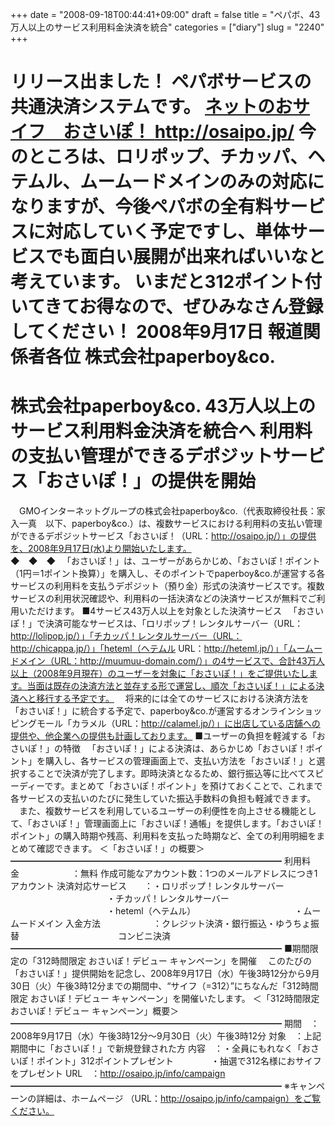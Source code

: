 +++
date = "2008-09-18T00:44:41+09:00"
draft = false
title = "ペパボ、43万人以上のサービス利用料金決済を統合"
categories = ["diary"]
slug = "2240"
+++

リリース出ました！
ペパボサービスの共通決済システムです。
<a href="http://osaipo.jp/" target="_blank">
ネットのおサイフ　おさいぽ！
http://osaipo.jp/
</a>
今のところは、ロリポップ、チカッパ、ヘテムル、ムームードメインのみの対応になりますが、今後ペパボの全有料サービスに対応していく予定ですし、単体サービスでも面白い展開が出来ればいいなと考えています。
いまだと312ポイント付いてきてお得なので、ぜひみなさん登録してください！
2008年9月17日
報道関係者各位
株式会社paperboy&co.
======================================================
株式会社paperboy&co. 43万人以上のサービス利用料金決済を統合へ
利用料の支払い管理ができるデポジットサービス「おさいぽ！」の提供を開始
======================================================
　GMOインターネットグループの株式会社paperboy&co.（代表取締役社長：家入一真　以下、paperboy&co.）は、複数サービスにおける利用料の支払い管理ができるデポジットサービス「おさいぽ！（URL：http://osaipo.jp/）」の提供を、2008年9月17日(水)より開始いたします。
　　　　　　　　　　　　　　　◆　◆　◆
　「おさいぽ！」は、ユーザーがあらかじめ、「おさいぽ！ポイント（1円＝1ポイント換算）」を購入し、そのポイントでpaperboy&co.が運営する各サービスの利用料を支払うデポジット（預り金）形式の決済サービスです。複数サービスの利用状況確認や、利用料の一括決済などの決済サービスが無料でご利用いただけます。
■4サービス43万人以上を対象とした決済サービス
　「おさいぽ！」で決済可能なサービスは、「ロリポップ！レンタルサーバー（URL：http://lolipop.jp/）」「チカッパ！レンタルサーバー（URL：http://chicappa.jp/）」「heteml（ヘテムル URL：http://heteml.jp/）」「ムームードメイン（URL：http://muumuu-domain.com/）」の4サービスで、合計43万人以上（2008年9月現在）のユーザーを対象に「おさいぽ！」をご提供いたします。当面は既存の決済方法と並存する形で運営し、順次「おさいぽ！」による決済へと移行する予定です。
　将来的には全てのサービスにおける決済方法を「おさいぽ！」に統合する予定で、paperboy&co.が運営するオンラインショッピングモール「カラメル（URL：http://calamel.jp/）」に出店している店舗への提供や、他企業への提供も計画しております。
■ユーザーの負担を軽減する「おさいぽ！」の特徴
　「おさいぽ！」による決済は、あらかじめ「おさいぽ！ポイント」を購入し、各サービスの管理画面上で、支払い方法を「おさいぽ！」と選択することで決済が完了します。即時決済となるため、銀行振込等に比べてスピーディーです。まとめて「おさいぽ！ポイント」を預けておくことで、これまで各サービスの支払いのたびに発生していた振込手数料の負担も軽減できます。
　また、複数サービスを利用しているユーザーの利便性を向上させる機能として、「おさいぽ！」管理画面上に「おさいぽ！通帳」を提供します。「おさいぽ！ポイント」の購入時期や残高、利用料を支払った時期など、全ての利用明細をまとめて確認できます。
＜「おさいぽ！」の概要＞
━━━━━━━━━━━━━━━━━━━━━━━━━━━━━━━
利用料金　　　　　　：無料
作成可能なアカウント数：1つのメールアドレスにつき1アカウント
決済対応サービス　　：・ロリポップ！レンタルサーバー
　　　　　　　　　　　・チカッパ！レンタルサーバー
　　　　　　　　　　　・heteml（ヘテムル）
　　　　　　　　　　　・ムームードメイン
入金方法　　　　　　：クレジット決済・銀行振込・ゆうちょ振替
　　　　　　　　　　　コンビニ決済
━━━━━━━━━━━━━━━━━━━━━━━━━━━━━━━
■期間限定の「312時間限定 おさいぽ！デビュー キャンペーン」を開催
　このたびの「おさいぽ！」提供開始を記念し、2008年9月17日（水）午後3時12分から9月30日（火）午後3時12分までの期間中、“サイフ（=312）”にちなんだ「312時間限定 おさいぽ！デビュー キャンペーン」を開催いたします。
＜「312時間限定 おさいぽ！デビュー キャンペーン」概要＞
━━━━━━━━━━━━━━━━━━━━━━━━━━━━━━━
期間　：2008年9月17日（水）午後3時12分～9月30日（火）午後3時12分
対象　：上記期間中に「おさいぽ！」で新規登録された方
内容　：・全員にもれなく「おさいぽ！ポイント」312ポイントプレゼント
　　　　・抽選で312名様におサイフをプレゼント
URL　：http://osaipo.jp/info/campaign
━━━━━━━━━━━━━━━━━━━━━━━━━━━━━━━
※キャンペーンの詳細は、ホームページ
（URL：http://osaipo.jp/info/campaign）をご覧ください。
